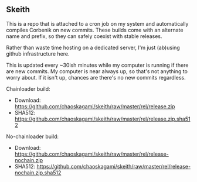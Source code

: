 Skeith
--------

This is a repo that is attached to a cron job on my system and automatically compiles Corbenik on new commits. These builds come with an alternate name and prefix, so they can safely coexist with stable releases.

Rather than waste time hosting on a dedicated server, I'm just (ab)using github infrastructure here.

This is updated every ~30ish minutes while my computer is running if there are new commits. My computer is near always up, so that's not anything to worry about. If it isn't up, chances are there's no new commits regardless.

Chainloader build:
 * Download: https://github.com/chaoskagami/skeith/raw/master/rel/release.zip
 * SHA512:   https://github.com/chaoskagami/skeith/raw/master/rel/release.zip.sha512

No-chainloader build:
 * Download: https://github.com/chaoskagami/skeith/raw/master/rel/release-nochain.zip
 * SHA512:   https://github.com/chaoskagami/skeith/raw/master/rel/release-nochain.zip.sha512
